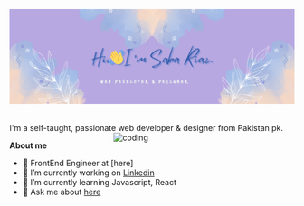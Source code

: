 <a href="https://github.com/SabaRiaz-Coder"><img alt="Hello, I'm Saba Riaz. I'm a web developer and designer." src="Saba Riaz (4).png"></a>

<br>
I'm a self-taught, passionate web developer & designer from Pakistan pk. 

<img align="right" alt="coding" width="320" src="https://github.com/SabaRiaz-Coder/SabaRiaz-Coder/assets/149292449/407ac016-fd30-4699-95ba-1c05334218f1">



**About me**
- 💼 FrontEnd Engineer at [here]
- 🔭 I’m currently working on [Linkedin](https://www.linkedin.com/in/saba-r1214/)
- 🌱 I’m currently learning Javascript, React
- 💬 Ask me about [here](https://github.com/SabaRiaz-Coder/Coder-demo/issues)

<!--### Hi there 👋-->


<!--
**SabaRiaz-Coder/SabaRiaz-Coder** is a ✨ _special<_ ✨ repository because its `README.md` (this file) appears on your GitHub profile.

Here are some ideas to get you started:

- 👯 I’m looking to collaborate on ...
- 🤔 I’m looking for help with ...
- 📫 How to reach me: ...
- 😄 Pronouns: ...
- ⚡ Fun fact: ...
-->
